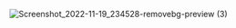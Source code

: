 
![Screenshot_2022-11-19_234528-removebg-preview (3)](https://user-images.githubusercontent.com/95826757/202865946-18ee4451-f582-4e22-ab6f-4d82c225fc8c.png)
